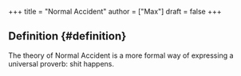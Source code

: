 +++
title = "Normal Accident"
author = ["Max"]
draft = false
+++

## Definition {#definition}

The theory of Normal Accident is a more formal way of expressing a universal
proverb: shit happens.